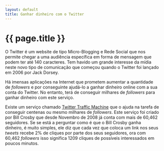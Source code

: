 ```yaml
---
layout: default
title: Ganhar dinheiro com o Twitter
---
```


# {{ page.title }}

O Twitter é um website de tipo Micro-Blogging e Rede Social que nos permite chegar a uma audiência específica em forma de mensagem que podem ter até 140 caracteres. Tem havido um grande interesse da mídia neste novo tipo de comunicação que começou quando o Twitter foi lançado em 2006 por Jack Dorsey.

Há imensas aplicações na Internet que prometem aumentar a quantidade de _followers_ e por conseguinte ajudá-lo a ganhar dinheiro online com a sua conta do Twitter. No entanto, terá de conseguir milhares de _followers_ para ganhar dinheiro com este serviço.

Existe um serviço chamado [Twitter Traffic Machine](http://www.twittertrafficmachine.com) que o ajuda na tarefa de conseguir centenas ou mesmo milhares de _followers_. Este serviço foi criado por Bill Crosby que desde Novembro de 2008 já conta com mais de 60,462 seguidores. Se se está a perguntar como é que o Bill Crosby ganha dinheiro, é muito simples, ele diz que cada vez que coloca um link nos seus _tweets_ recebe 2% de cliques por parte dos seus seguidores, ora com 60,462 _followers_ isso significa 1209 cliques de possíveis interessados em poucos minutos.